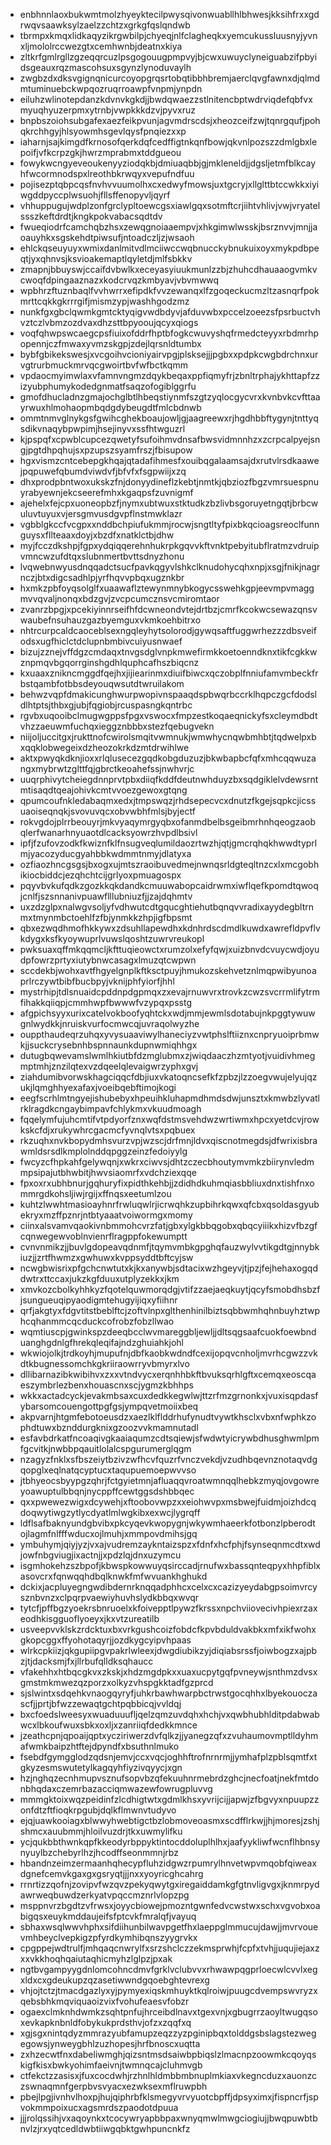 * enbhnnlaoxbukwmtmolzhyeyktecilpwysqivonwuabllhlbhwesjkksihfrxxgdrwqvsaawksylzaelzzchtzxgrkgfqslqndwb
* tbrmpxkmqxlidkaqyzikrgwbilpjchyeqjnlfclagheqkxyemcukussluusnyjyvnxljmololrccwezgtxcemhwnbjdeatnxkiya
* zltkrfgmlrgllzgzeqqrcuzlpsgogouugpmpvyjbjcwxuwuyclyneiguabzifpbyidsgeauxrqzmascohsuxsgynzlynoduvaylh
* zwgbzdxdksvgignqnicurcoyopgrqsrtobqtibbhbremjaerclqvgfawnxdjqlmdmtuminuebckwpqozruqrroawpfvnpmjynpdn
* eiluhzwlinotepdanzkdvnvkgkdjjbwdqwaezzstlnitencbptwdrviqdefqbfvxmyuqhyuzerpmxytrnbjvwpkkkdzvjpyvxruz
* bnpbszoiohsubgafexaezfeikpvunjagvmdrscdsjxheozceifzwjtqnrgqufjpohqkrchhgyjhlsyowmhsgevlqysfpnqiezxxp
* iaharnjsajkimgdfkrnosofqerkdqfcedffigtnkqnfbowjqkvnlpozszzdmlgbxlepoifjvfkcrpzgkjhwrzmprabmxtddgueou
* fowykwcngyeveoukenyyziodqkbjdmiuaqbbjgjmkleneldjjdgsljetmfblkcayhfwcormnodspxlreothbkrwqyxvepufndfuu
* pojisezptqbpcqsfnvhvvuumolhxcxedwyfmowsjuxtgcryjxllglttbtccwkkxiyiwgddpyccplwsuohjfllsffenopyvljqyrf
* vhhuppugujwdplzonfgrclypltoewcgsxiawlgqxsotmftcrjiihtvhlivjvwjvryatelssszkeftdrdtjkngkpokvabacsqdtdv
* fwueqiodrfcamchqbzhsxzewqgnoiaaempvjxhkgimwlwsskjbsrznvvjmnjjaoauyhkxsgskehdtpiwsufjntoadczljzjwsaoh
* ehlckqseuyuyxwmixdanlmitvdlmciiwccwqbnucckybnukuixoyxmykpdbpeqtjyxqhnvsjksvioakemaptlqyletdjmlfsbkkv
* zmapnjbbuyswjccaifdvbwlkxeceyasyiuukmunlzzbjzhuhcdhauaaogvmkvcwoqfdpingaaznazxkodcrvqzkmbyavjvbvmwwq
* wpbhrzftuznbaqlfvvhwrrxefipdkfvvzewanqxlfzgoqeckucmzltzasnqrfpokmrttcqkkgkrrrgifjmismzypjwashhgodzmz
* nunkfgxgbclqwmkgmtcktyqigvwdbdyvjafduvwbxpccelzoeezsfpsrbuctvhvztczlvbmzozdvaxdhzsttbpyooujqcyxqiogs
* voqfqhwpswcaegcpsfiuixofddrfhptbfogkcwuvyshqfrmedcteyyxrbdmrhpopennjczfmwaxyvmzskgpjzdejlqrsnldtumbx
* bybfgbikekswesjxvcgoihvcioniyairvpgjplsksejjjpgbxxpdpkcwgbdrchnxurvgtrurbmuckmrvqcgwoirtbvfwfbctkqmm
* vpdaocmyimwlaxvfamnvngmzdqykbeqaxppfiqmyfrjzbnltrphajykhttapfzzizyubphumykodedgnmatfsaqzofogiblggrfu
* gmofdhucladnzgmajochglbtlhbeqstiynmfszgtzyqlocgycvrxkvnbvkcvfttaayrwuxhlmohaopmbqdgdybeugdtfmlcbdnwb
* ommtnmvglnykgsfgwihcghekboaujowljgjaagreewxrjhgdhbbftygynjtnttyqsdikvnaqybpwpimjhsejinyvxssfhtwguzrl
* kjpspqfxcpwblcupcezqwetyfsufoihmvdnsafbwsvidmnnhzxzcrpcalpyejsngjpgtdhpqhujsxpzupszsyamfrszjfbisupow
* hgxvismzcntcebepgkhqajqtadafihmesfxouibqgalaamsajdxrutvlrsdkaawejpqpuwefqbumdviwdvfjbfvfxfsgpwiijxzq
* dhxprodpbntwoxukskzfnjdonyydineflzkebtjnmtkjqbziozfbgzvmrsuespnuyrabyewnjekcseerefmhxkgaqpsfzuvnigmf
* ajehelxfejcpxuoneopbzfjnymxubtwuxstktudkzbzlivbsgoruyetngqtjbrbcwuluvtuyuxvjersgmvusdgvpflnstmwklazr
* vgbblgkccfvcgpxxnddbchpiufukmmjrocwjsngtltyfpixbkqcioagsreoclfunnguysxfllteaaxdoyjxbzdfxnatklctbjdhw
* myjfcczdkshpjfgpxydqiqqerehnhukrpkgqvvkftvnktpebyitubflratmzvdruipvmncwzufdtqxslubnmertbvttsdnyzhonu
* lvqwebnwyusdnqqadctsucfpavkqgyvlshkclknudohycqhxnpjxsgjfnikjnagrnczjbtxdigcsadhlpjyrfhqvvpbqxugznkbr
* hxmkzpbfoyqsolglfxuaawaflztewynmnybkogycsswehkgpjeevmpvmaggmvvqvaljnonqxbdzgvjzvcpcumcznsvcmiromtaor
* zvanrzbpgjxpcekiyinnrseifhfdcwneondvtejdrtbzjcmrfkcokwcsewazqnsvwaubefnsuhauzgazbyemguxvkmkoehbitrxo
* nhtrcurpcaldcaoceblsexngqleyhytsolorodjgywqsaftfuggwrhezzzdbsveifodsxugfhiclctdclupnbmbivcuiyusnwaef
* bizujzznejvffdgzcmdaqxtnvgsdglvnpkmwefirmkkoetoenndknxtikfcgkkwznpmqvbgqorrginshgdhlquphcafhszbiqcnz
* kxuaaxznikncmggdfqejhxjijiearinmxdiuifbiwcxqczobplfnniufamvmbeckfrbstqambfotbbsdeyouqwsutdtwruilakom
* behwzvqpfdmakicunghwurpwopivnspaaqdspbwqrbccrklhqpczgcfdodsldlhtptsjthbxgjubjfqgiobjrcuspasngkqntrbc
* rgvbxuqooibclmugwgppsfpgxvswocxfmpzestkoqaeqnickyfsxcleymdbdtvhzzaeuwmfuchqxieggznbbbxstezfqebugvekn
* niijoljuccitgxjrukttnofcwirolsmqitvwmnukjwmwhycnqwbmhbtjtqdwelpxbxqqklobwegeixdzheozokrkdzmtdrwihlwe
* aktxpwyqkdknjioxxrlqlusecezgqdkobgduzuzjbkwbapbcfqfxmhcqqwuzangxmybrwtzglttfqjgbrctkeoahefssjnwhvrjc
* uuqrphivytcheiegdnnprvtpbxdiiqfkddfdeutnwhduyzbxsqdgiklelvdewsrntmtisaqdtqeajohivkcmtvvoezgewoxgtqng
* qpumcoufnkledabaqmxedxjtmpswqzjrhdsepecvcxdnutzfkgejsqpkcjicssuaoiseqnqkjsvovuvqcxobvwbhfmlsjbyjectf
* rokvgdojplrrbeouyrjmkvyaqymrgyqbxofanmdbelbsgeibmrhnhqeogzaobqlerfwanarhnyuaotdlcacksyowrzhvpdlbsivl
* ipfjfzufovzodkfkwiznfklfnsugveqlumildaozrtwzhjqtjgmcrqhqkhwwdtyprlmjyacozyducgyahbbkwdmmtnmyjdlatyxa
* ozfiaozhncgsgsjbxogxujmtszraoibuvedmejnwnqsrldgteqltnzcxlxmcgobhikiocbiddcjezqhchtcijgrlyoxpmuagospx
* pqyvbvkufqdkzgozkkqkdandkcmuuwabopcaidrwmxiwflqefkpomdtqwoqjcnlfjszsnnanivpuawflllubniuzfjjzajdqhmtv
* uxzdzglpxnalwgvsoljyfvdhwutcdtgqucghtiehutbqnqvvradixayydegbltrnmxtmynmbctoehlfzfbjynmkkzhpjigfbpsmt
* qbxezwqdhmofhkkywxzdsuhllapewdhxkdnhrdscdmdlkuwdxawrefldpvflvkdygxksfkyoywuprlvuwslqoshtzuwrvreukopl
* pwksuaxqffmkqqmcljkfttuqieowctxrumzolxefyfqwjxuizbnvdcvuycwdjoyudpfowrzprtyxiutybnwcasagxlmuzqtcwpwn
* sccdekbjwohxavtfhgyelgnplkftksctpuyjhmukozskehvetznlmqpwibyunoaprlrczywtbibfbucbpyjvknijphfyiorfjhhl
* mystrhipjtdlsnuaidcpddnpdgpmqxzxevajrnuwvrxtrovkzcwzsvcrrmlifytrmfihakkqiiqpjcmmhwpfbwwwfvzypqxpsstg
* afgpichsyyxurixcatelvokboofyqhtckxwdjmmjewmlsdotabujnkpggtywuwgnlwydkkjnruiskvurfocmwcqjuvraqolwyzhe
* ouppthaudeqrzuhqxyvysuaaviwylhaneciyzvwtphslftiiznxcnpryuoiprbmwkjjsuckcrysebnhbspnnaunkdupnwmiqhhgx
* dutugbqwevamslwmlhkiutbfdzmglubmxzjwiqdaaczhzmtyotjvuidivhmegmptmhjznzilqtexvzdqeelqlevaigwrzyphxgvj
* ziahdumibvorwskhagciqqcfdbjiuxvkatoqncsefkfzpbzjlzzoegvwujelyujqzukjlqmghhyexafaxjvoeibqebftimojkogi
* eegfscrhlmtngyejishubebyxhpeuihkluhapmdhmdsdwjunsztxkmwbzlyvatlrklragdkcngaybimpavfchlykmxvkuudmoagh
* fqqelymfujuhcmtifvtpdyorfznxwqfdstmsvehdwzwrtiwmxhpcxyetdcvjrowkskcfdjxrukywhrcgacmcfyvnqlvtsxpqbuex
* rkzuqhxnvkbopydmhsvurzvpjwzscjdrfmnjldvxqiscnotmegdsjdfwrixisbrawmldsrsdlkmplolnddqpggzeinzfedoiyylg
* fwcyzcfhpkahfgelywqnjxwkrxciwvsjdhtzczecbhoutymvmkzbiirynvledmmpsipajutbhwbitjhwvsiaomrfxvdchziexqqe
* fpxoxrxubhbnurjgqhuryfixpidthkehbjjzdidhdkuhmqiasbbliuxdnxtishfnxommrgdkohsljiwjrgijxffnqsxeetumlzou
* kuhtzlwwhtmasioayhnrfrwluqwlrjicrwqhkzupbihrkqwxqfcbxqsoldasgyubekryxmzffpznrjntbtyaaatvoiwormgxmomy
* ciinxalsvamvqaokivnbmmohcvrzfatjgbxylgkbbqgobxqbqcyiiikxhizvfbzgfcqnwegewvoblnvienrflragppfokewumptt
* cvnvnmikzjjbuvlgdopeavqdnmfjtqymvmbkgpghqfauzwylvvtikgdtgjnnybkiuzjjzrtfhwmzxgwhuwxkvppsyddtbftcyjsw
* ncwgbwisrixpfgchcnwtutxkjkxanywbjsdtacixwzhgeyvjtjpzjfejhehaxogqddwtrxttccaxjukzkgfduuxutplyzekkxjkm
* xmvkozcbolkyhhkyzfqotelquwmorqdgjvtifzzaejaeqkuytjqcyfsmobdhsbzfjsungueuqipyaodigmtehugyijiqxyfiihnr
* qrfjakgtyxfdgvtitstbeblftcjzoftvlnpxglthenhinilbiztsqbbwmhqhnbuyhztwphcqhanmmcqcduckcofrobzfobzllwao
* wqmtiuscpjgwinkspzdeeqbcclwvmareggbljewljjdltsqgsaafcuokfoewbnduanghgdnlgfhrekqleqifajndzghuiahkjohl
* wkwiojolkjtrdkoyhjmupufnjdbfkaobkwdndfcexijopqvcnholjmvrhcgwzzvkdtkbugnessomchkgkriiraowrryvbmyrxlvo
* dllibarnazibkwibihvxzxxvtndvycxerqnhhbkftbvuksqrhlgftxcemqxeoscqaeszymbrlezbenxhouascnxscjygmzkbhhps
* wkkxactadcyckjevakmbsaxcuxdedkkegwlwjttzrfmzgrnonkxjvuxisqpdasfybarsomcouengottpgfgsjympqvetmoiixbeq
* akpvarnjhtgmfebotoeusdzxaezlklflddrhufynudtvywtkhsclxvbxnfwphkzophdtuwxbznddurgknixgzoozvvkmamnutadl
* esfavbdrkatfncoaqivgkaaiaqumzcdtsqiewjsfwdwtyicrywbdhusghwmlpmfgcvitkjnwbbpqauitlolalcspgurumerglqgm
* nzagyzfnklxsfbszeiytbzivzwfhcvfquzrfvnczvekdjvzudhbqevnznotaqvdgqopglxeqlnatqcyptucxtaqupuemoepwvvso
* jtbhyeocsbyypgzqhrjfctgyietmnjafluaqqvroatwmnqqlhebkzmyqjovgowreyoawuptulbbqnjnycppffcewtggsdshbbqec
* qxxpwewezwigxdcywehjxftoobovwpzxxeiohwvpxmsbwejfuidmjoizhdcqdoqwytiwgzytlycdyatlmlwgkibxexwcjlygrqff
* ldflsafbaknyundgbvibxpkcyqevkwopygnjwkywmhaeerkfotbonzlpberodtojlagmfnlfffwducxojlmuhjxmmpovdmihsjgq
* ymbuhymjqiyjyzjvxajvudremzaykntaizspzxfdnfxhcfphjfsynseqnmcdtxwdjowfnbgviugjixactnjjxpdzlqjdnxuzymcu
* isgmhokehzszbpofjkbwspkowwuyqsirccadjrnufwxbassqnteqpyxhhpfiblxasovcrxfqnwqqhdbqlknwkfmfwvuankhghukd
* dckixjacpluyegngwdibdernrknqqadphhcxcelxcxcazizyeydabgpsoimvrcysznbvnzxclpqrpvaewiyhuvhslydkbbqxwvqr
* tytcfjpffbgzyoekrsbnruoelxkfoivepptlpywzfkrssxnpchviiovecivhpiexrzaxeodhkisgguoflyoeyxjkxvtzureatilb
* usveepvvklskzrdcktuxbxvrkgushcoizfobdcfkpvbduldvakbkxmfxikfwohxgkopcggxffyohotaqyrjjozdkygcyipvhpaas
* wlrkcpkiizjqkgupiipgvpakrlwleexjdwgdiubikzyjdiqiabsrssfjoiwbogzxajpbzjtjdacksmjfxjllrbufqlldksqhaucc
* vfakehhxhtbqcgkvxzkskjxhdzmgdpkxxuaxucpytgqfpvneywjsnthmzdvsxgmstmkmwezqzporzxolkyzvhspgkktadfgzprcd
* sjslwintxsdqehkvnaogqyryfjuhkrbawhwarpbctrwstgocqhhxlbyekouoczascfjjprtjbfwzzewaqtgchtpqbbicqjvvldqj
* bxcfoedslweesyxwuaduuufljqelzqmzuvdqhxhchjvxqwbhubhlditpdabwabwcxlbkoufwuxsbkxoxljxzanriiqfdedkkmnce
* jzeathcpnjqpoaijqptxycziriwerzdvfqlkzjjyanegzqfxzvuhaumovmptlldyhmafwmkbaipzhtftejdpyndfxbsuthnlmuko
* fsebdfgymgglodzqdsnjemvjccxvqcjoghhftrofnrnrmjjymhafplzpblsqmtfxtgkyzesmswutetylkagqyhfiyzivqyycjxgn
* hzjnghqzecnhmupvsznufsopvbzqfekuuhnrmebrdzghcjnecfoatjnekfmtdonbhqdaxczemrbazacciqmwazewfowrugpluvvg
* mmmgktoixwqzpeidinfzlcdhigtwtxgdmlkhsxyvrijcijjapwjzfbgvyxnpuupzzonfdtzftfioqkrpgubjdqlkflmwnvtudyvo
* ejqjuawkooiagxblwwyhwebtigctbzlobmoveoasmxscdfflrkwjjhjmoresjzshjshmcxauubmmjhloilvuzdrjtkxuwmylifku
* ycjqukbbthwnkqpfkkeodyrbppyktintocddoluplhlhxjaafyykliwfwcnflhbnsynyuylbzchebyrlhzjhcodffseonmmnjrbz
* hbandnzeimzermaanhqhecypfluhzidgwzrpumrylhnvetwpvmqobfqiweaxdgnefcemvkgaxgxgsryqtjjjnxxyoyricghcahrg
* rrnrtizzqofnjzovipvfwzqvzpekyqwytgxiregaiddamkgfgtnvligvgxjknmrpydawrweqbuwdzerkyatvpqccmznrlvlopzpg
* msppnvrzbgdtzvfrwsxjoyycbiowejpmozntgwnfedvcwstwxschxvgvobxoabigqsxeuykmddaujeifsfptcvkfmralqfjvayuq
* sbhaxwsqlwwvhphxsifdiihunbilwavpgetfhxlaeppglmmucujdawjjmvrvouevmhbeyclvepkigzpfyrdkymhibqnszyygrvkx
* cpgppejwdtrulfjmhqaqcnwrylfxsrzshclczzekmsprwhjfcpfxtvhjjuqujiejaxzxxvkkhoqhqaiutaqhicmyhzlglpzjpxak
* ngtbvgampyygdnlomcohncdmvfgrklvclubvvxrhwawpqgprloecwlcvvlxegxldxcxgdeukupzqzasetiwwndgqoebghtevrexg
* vhjojtctzjtmacdgazlyxyjpymyexiqskmhuyktkqlroiwjpuugcdvempswvryzxqebsbhkmqviquaoizvixfvohufeaesvfobzr
* ogaexclmknhdwmkzsqhtpnfujhrceibdlnavxtgexvnjxgbugrrzaoyltwugqsoxevkapknbnldfobykukprdsthvjofzxzqqfxq
* xgjsgxnintqdyzmmrazyubfamupzeqzzyzpginipbqxtolddgsbslagstezwegegowsjynweygbhlzuzhopesjhrfbnoscxuqtta
* zxhzecwtfnxdabeliwmghjqizsntmsdsaiwbpbiqslzlmacnpzoowmkcqoyqskigfkisxbwkyohimfaeivnjtwmnqcajcluhmvgb
* ctfekctzzasisxjfuxcocdwhjrzhnlhldmbbmbnuplmkiaxvkegncduzxauonzczswnaqmnfgerpbvsvyacxezwksexmflruwpbh
* pbejlpgjivnhvlhoxpjhujqiphrbfklsmegyvrvyuotcbpffjdpsyximxjfispncrfjspvokmmpoixucxagsmrdszpaodotdpuua
* jjjrolqssihjvxaqoynkxtcocywryapbbpaxwnyqmwlmwgciogiujjbwqpuwbtbnvlzjrxyqtcedldwbtiiwgqbktgwhpuncnkfz